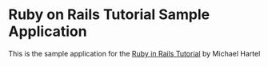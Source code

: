 # Ruby on Rails Tutorial Sample Application

This is the sample application for the [Ruby in Rails Tutorial](http://railstutorial.org/) by Michael Hartel